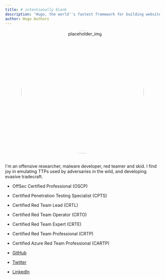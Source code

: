 ```yaml
---
title: # intentionally blank
description: 'Hugo, the world''s fastest framework for building websites'
author: Hugo Authors
---
```

<div style="text-align: center">
    <img src="https://pbs.twimg.com/profile_images/1753312460453613568/qj-V6HD__400x400.jpg" style="border-radius: 50%; border: 2px solid #FFFFFF; width: 400px; height: 400px;" alt="placeholder_img">
</div>

<br> <!-- i love md -->
I'm an offensive researcher, malware developer, red teamer and skid. I find joy in emulating TTPs used by adversaries in the wild, and developing evasive tradecraft.

* OffSec Certified Professional (OSCP)
* Certified Penetration Testing Specialist (CPTS)
* Certified Red Team Lead (CRTL)
* Certified Red Team Operator (CRTO)
* Certified Red Team Expert (CRTE)
* Certified Red Team Professional (CRTP)
* Certified Azure Red Team Professional (CARTP)

* [GitHub](https://github.com/gatariee)
* [Twitter](https://twitter.com/gatariee)
* [LinkedIn](https://www.linkedin.com/in/zavierlee-sg/)